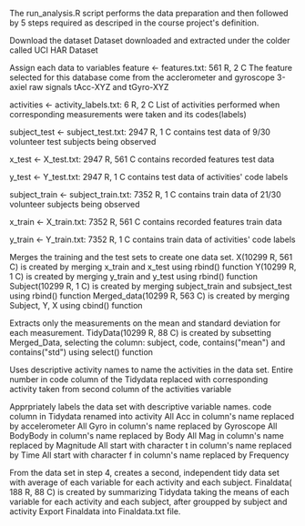 The run_analysis.R script performs the data preparation and then followed by 5 steps required as descriped in the course project's definition.

Download the dataset Dataset downloaded and extracted under the colder called UCI HAR Dataset

Assign each data to variables feature <- features.txt: 561 R, 2 C The feature selected for this database come from the acclerometer and gyroscope 3-axiel raw signals tAcc-XYZ and tGyro-XYZ

activities <- activity_labels.txt: 6 R, 2 C List of activities performed when corresponding measurements were taken and its codes(labels)

subject_test <- subject_test.txt: 2947 R, 1 C contains test data of 9/30 volunteer test subjects being observed

x_test <- X_test.txt: 2947 R, 561 C contains recorded features test data

y_test <- Y_test.txt: 2947 R, 1 C contains test data of activities' code labels

subject_train <- subject_train.txt: 7352 R, 1 C contains train data of 21/30 volunteer subjects being observed

x_train <- X_train.txt: 7352 R, 561 C contains recorded features train data

y_train <- Y_train.txt: 7352 R, 1 C contains train data of activities' code labels

Merges the training and the test sets to create one data set. X(10299 R, 561 C) is created by merging x_train and x_test using rbind() function Y(10299 R, 1 C) is created by merging y_train and y_test using rbind() function Subject(10299 R, 1 C) is created by merging subject_train and subsject_test using rbind() function Merged_data(10299 R, 563 C) is created by merging Subject, Y, X using cbind() function

Extracts only the measurements on the mean and standard deviation for each measurement. TidyData(10299 R, 88 C) is created by subsetting Merged_Data, selecting the column: subject, code, contains("mean") and contains("std") using select() function

Uses descriptive activity names to name the activities in the data set. Entire number in code column of the Tidydata replaced with corresponding activity taken from second column of the activities variable

Apprpriately labels the data set with descriptive variable names. code column in Tidydata renamed into activity All Acc in column's name replaced by accelerometer All Gyro in column's name replaced by Gyroscope All BodyBody in column's name replaced by Body All Mag in column's name replaced by Magnitude All start with character t in column's name replaced by Time All start with character f in column's name replaced by Frequency

From the data set in step 4, creates a second, independent tidy data set with average of each variable for each activity and each subject. Finaldata( 188 R, 88 C) is created by summarizing Tidydata taking the means of each variable for each activity and each subject, after groupped by subject and activity Export Finaldata into Finaldata.txt file.
